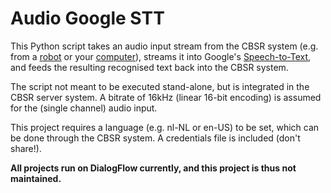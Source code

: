 # Audio Google STT
This Python script takes an audio input stream from the CBSR system (e.g. from a [robot](https://bitbucket.org/socialroboticshub/input/src/master/robot_microphone/) or your [computer](https://bitbucket.org/socialroboticshub/input/src/master/computer_microphone/)), streams it into Google's [Speech-to-Text](https://cloud.google.com/speech-to-text/), and feeds the resulting recognised text back into the CBSR system.

The script not meant to be executed stand-alone, but is integrated in the CBSR server system. A bitrate of 16kHz (linear 16-bit encoding) is assumed for the (single channel) audio input.

This project requires a language (e.g. nl-NL or en-US) to be set, which can be done through the CBSR system. A credentials file is included (don't share!).

**All projects run on DialogFlow currently, and this project is thus not maintained.**